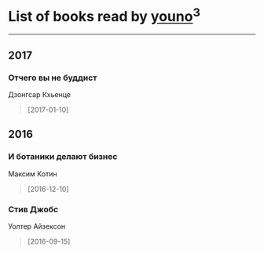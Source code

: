 # List of books read by [youno](http://vk.com/id302928912)<sup>3</sup>
---

## 2017

### Отчего вы не буддист
Дзонгсар Кхьенце
> [2017-01-10] 



## 2016

### И ботаники делают бизнес
Максим Котин
> [2016-12-10] 


### Стив Джобс
Уолтер Айзексон
> [2016-09-15] 



